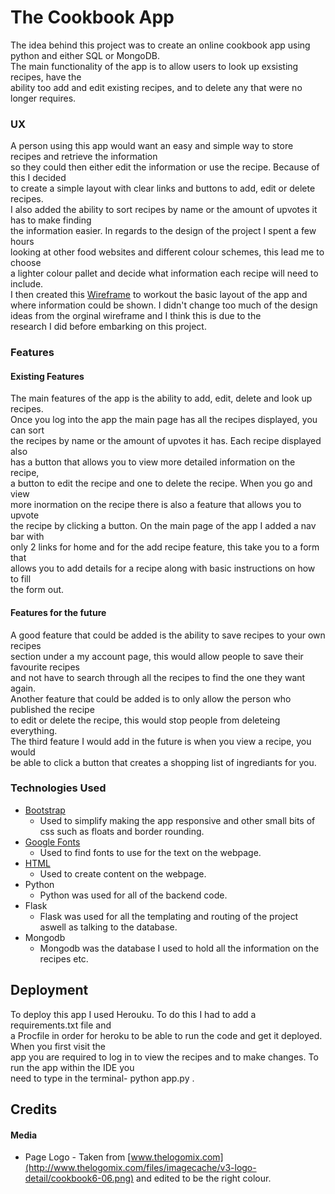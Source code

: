 # The Cookbook App  

The idea behind this project was to create an online cookbook app using python and either SQL or MongoDB.  
The main functionality of the app is to allow users to look up exsisting recipes, have the  
ability too add and edit existing recipes, and to delete any that were no longer requires.  

### UX  

A person using this app would want an easy and simple way to store recipes and retrieve the information  
so they could then either edit the information or use the recipe.  Because of this I decided  
to create a simple layout with clear links and buttons to add, edit or delete recipes.  
I also added the ability to sort recipes by name or the amount of upvotes it has to make finding  
the information easier. In regards to the design of the project I spent a few hours  
looking at other food websites and different colour schemes, this lead me to choose  
a lighter colour pallet and decide what information each recipe will need to include.  
I then created this [Wireframe](https://github.com/cball1990/cookbook-milestone/blob/master/wireframe.png) to workout the basic layout of the app and where information could be shown. 
I didn't change too much of the design ideas from the orginal wireframe and I think this is due to the  
research I did before embarking on this project.  

### Features  

#### Existing Features  

The main features of the app is the ability to add, edit, delete and look up recipes.  
Once you log into the app the main page has all the recipes displayed, you can sort  
the recipes by name or the amount of upvotes it has. Each recipe displayed also  
has a button that allows you to view more detailed information on the recipe,  
a button to edit the recipe and one to delete the recipe. When you go and view  
more inormation on the recipe there is also a feature that allows you to upvote  
the recipe by clicking a button. On the main page of the app I added a nav bar with  
only 2 links for home and for the add recipe feature, this take you to a form that  
allows you to add details for a recipe along with basic instructions on how to fill  
the form out.

#### Features for the future

A good feature that could be added is the ability to save recipes to your own recipes  
section under a my account page, this would allow people  to save their favourite recipes  
and not have to search through all the recipes to find the one they want again.  
Another feature that could be added is to only allow the person who published the recipe  
to edit or delete the recipe, this would stop people from deleteing everything.  
The third feature I would add in the future is when you view a recipe, you would  
be able to click a button that creates a shopping list of ingrediants for you.  

### Technologies Used  

  
+ [Bootstrap](https://getbootstrap.com/)
    - Used to simplify making the app responsive and other small bits of css
    such as floats and border rounding.  
+ [Google Fonts](https://fonts.google.com/)
    - Used to find fonts to use for the text on the webpage.    
+ [HTML](https://html.com/)
    - Used to create content on the webpage.  
+ Python  
    - Python was used for all of the backend code.  
+ Flask
    - Flask was used for all the templating and routing of the project aswell as talking to the database.  
+ Mongodb  
    - Mongodb was the database I used to hold all the information on the recipes etc.  

## Deployment  

To deploy this app I used Herouku. To do this I had to add a requirements.txt file and  
a Procfile in order for heroku to be able to run the code and get it deployed. When you first visit the  
app you are required to log in to view the recipes and to make changes. To run the app within the IDE you  
need to  type in the terminal- python app.py .  

## Credits 

#### Media  

+ Page Logo - Taken from [www.thelogomix.com](http://www.thelogomix.com/files/imagecache/v3-logo-detail/cookbook6-06.png) and edited to be the right colour.